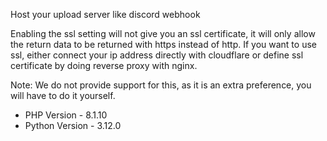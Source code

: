 Host your upload server like discord webhook

Enabling the ssl setting will not give you an ssl certificate, it will only allow the return data to be returned with https instead of http. If you want to use ssl, either connect your ip address directly with cloudflare or define ssl certificate by doing reverse proxy with nginx. 

Note: We do not provide support for this, as it is an extra preference, you will have to do it yourself.

- PHP Version - 8.1.10
- Python Version - 3.12.0
